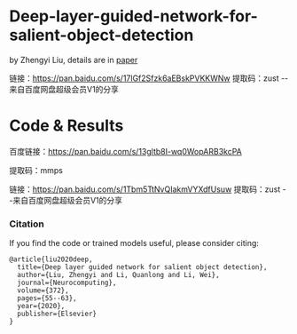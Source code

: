 # Deep-layer-guided-network-for-salient-object-detection   
by Zhengyi Liu, details are in [paper](https://www.sciencedirect.com/science/article/abs/pii/S0925231219312809)

链接：https://pan.baidu.com/s/17lGf2Sfzk6aEBskPVKKWNw 
提取码：zust 
--来自百度网盘超级会员V1的分享

# Code & Results 


百度链接：https://pan.baidu.com/s/13gltb8I-wq0WopARB3kcPA   

提取码：mmps

链接：https://pan.baidu.com/s/1Tbm5TtNvQIakmVYXdfUsuw 
提取码：zust 
--来自百度网盘超级会员V1的分享

### Citation

If you find the code or trained models useful, please consider citing:

```
@article{liu2020deep,
  title={Deep layer guided network for salient object detection},
  author={Liu, Zhengyi and Li, Quanlong and Li, Wei},
  journal={Neurocomputing},
  volume={372},
  pages={55--63},
  year={2020},
  publisher={Elsevier}
}
```
